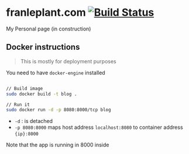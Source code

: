 # franleplant.com [![Build Status](https://travis-ci.org/franleplant/franleplant.com.svg?branch=master)](https://travis-ci.org/franleplant/franleplant.com)
My Personal page (in construction)


## Docker instructions 

> This is mostly for deployment purposes

You need to have `docker-engine` installed

```sh

// Build image
sudo docker build -t blog .

// Run it
sudo docker run -d -p 8080:8000/tcp blog
```

- `-d` : is detached
- `-p 8080:8000` maps host address `localhost:8080` to container address `{ip}:8000`

Note that the app is running in 8000 inside
